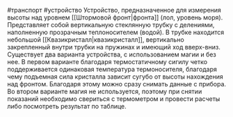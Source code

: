 #транспорт #устройство
Устройство, предназначенное для измерения высоты над уровнем [[Штормовой фронт|фронта]] (лол, уровень моря). Представляет собой вертикальную стеклянную трубку с делениями, наполненную прозрачным теплоносителем (водой). В трубке находится небольшой [[Квазикристалл|квазикристалл]], вертикально закрепленный внутри трубки на пружинах и имеющий ход вверх-вниз. Существует два варианта устройства, с использованием магии и без нее. В первом варианте благодаря термостатичному сигилу четко поддерживается одинаковая температура термоносителя, благодаря чему подъемная сила кристалла зависит сугубо от высоты нахождения над фронтом. Благодаря этому можно сразу снимать данные с прибора. Во втором варианте магия не используется, поэтому при снятии показаний необходимо свериться с термометром и провести расчеты либо посмотреть результат по таблице.